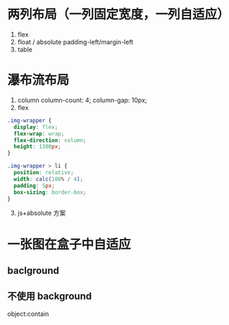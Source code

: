# 两列布局（一列固定宽度，一列自适应）

1. flex
2. float / absolute padding-left/margin-left
3. table

# 瀑布流布局

1. column
   column-count: 4;
   column-gap: 10px;
2. flex

```css
.img-wrapper {
  display: flex;
  flex-wrap: wrap;
  flex-direction: column;
  height: 1300px;
}

.img-wrapper > li {
  position: relative;
  width: calc(100% / 4);
  padding: 5px;
  box-sizing: border-box;
}
```

3.  js+absolute 方案

# 一张图在盒子中自适应

## baclground

## 不使用 background

object:contain
